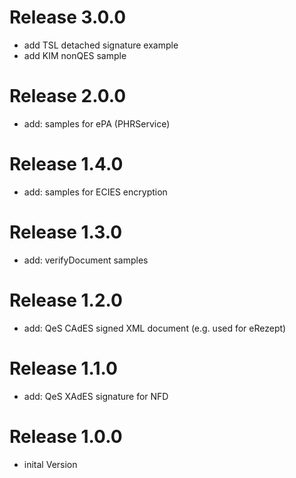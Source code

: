 # Release 3.0.0
- add TSL detached signature example
 - add KIM nonQES sample


# Release 2.0.0
- add: samples for ePA (PHRService)

# Release 1.4.0
- add: samples for ECIES encryption

# Release 1.3.0
- add: verifyDocument samples

# Release 1.2.0
- add: QeS CAdES signed XML document (e.g. used for eRezept)

# Release 1.1.0
- add: QeS XAdES signature for NFD

# Release 1.0.0
- inital Version